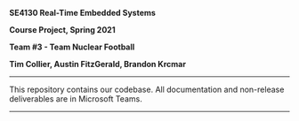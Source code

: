 
**SE4130 Real-Time Embedded Systems**

**Course Project, Spring 2021**

**Team #3 - Team Nuclear Football**

**Tim Collier, Austin FitzGerald, Brandon Krcmar**

---

This repository contains our codebase. All documentation and non-release deliverables are in Microsoft Teams.

---
